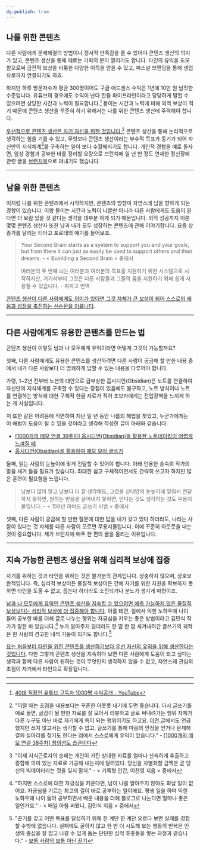 ```yaml
---
dg-publish: true
---
```


## 나를 위한 콘텐츠

다른 사람에게 문제해결의 방법이나 정서적 만족감을 줄 수 있어야 콘텐츠 생산의 의미가 있고,  콘텐츠 생산을 통해 때로는 기회의 문이 열리기도 합니다. 타인의 유익을 도모함으로써 금전적 보상을 비롯한 다양한 이득을 얻을 수 있고, 퍼스널 브랜딩을 통해 생업으로까지 연결되기도 하죠.

하지만 하루 방문자수가 평균 300명이어도 구글 애드센스 수익은 1년에 10만 원 남짓한 수준입니다. 유튜브의 경우에도 수익이 난다 한들 파이프라인이라고 당당하게 말할 수 있으려면 상당한 시간과 노력이 필요합니다.[^1] 들이는 시간과 노력에 비해 외적 보상이 적기 때문에 콘텐츠 생산을 꾸준히 하기 위해서는 나를 위한 콘텐츠 생산에 주력해야 합니다. 

<u>우선적으로 콘텐츠 생산은 자기 자신을 위한 것입니다.</u>[^2] 콘텐츠 생산을 통해 논리적으로 생각하는 힘을 기를 수 있고, 무엇보다 콘텐츠 생산이라는 부수적 목표가 동기가 되어 자신만의 지식체계[^3]를 구축하는 일이 보다 수월해지기도 합니다. 개인적 경험을 예로 들자면, 임상 경험과 공부한 바를 정리할 요량으로 브런치에 일 년 반 정도 연재한 정신장애 관련 글을 [브런치북](https://brunch.co.kr/brunchbook/mentaldisorder)으로 펴내기도 했습니다.

---

## 남을 위한 콘텐츠

이처럼 나를 위한 콘텐츠에서 시작하지만, 콘텐츠의 방향이 자연스레 남을 향하게 되는 경향이 있습니다. 이왕 들이는 시간과 노력이 나뿐만 아니라 다른 사람에게도 도움이 된다면 더 보람 있을 것 같다는 생각을 대부분 하게 되기 때문입니다. 외적 성공까지 이룬 몇몇 콘텐츠 생산자 또한 남과 내가 모두 성장하는 콘텐츠에 관해 이야기합니다. 요즘 상종가를 달리는 티아고 포르테의 얘기를 들어보죠.

>Your Second Brain starts as a system to support you and your goals, but from there it can just as easily be used to support others and their dreams. - < Buinlding a Second Brain > 중에서
>
>여러분의 두 번째 뇌는 여러분과 여러분의 목표를 지원하기 위한 시스템으로 시작하지만, 거기서부터 그것은 다른 사람들과 그들의 꿈을 지원하기 위해 쉽게 사용될 수 있습니다. - 파파고 번역

<u>콘텐츠 생산이 다른 사람에게도 의미가 있다면 그것 자체가 큰 보상이 되어 스스로의 배움과 성장을 촉진하는 선순환을 이룹니다</u>.

---

## 다른 사람에게도 유용한 콘텐츠를 만드는 법

콘텐츠 생산이 이렇듯 남과 나 모두에게 유익이라면 어떻게 그것이 가능할까요?

첫째, 다른 사람에게도 유용한 콘텐츠를 생산하려면 다른 사람이 궁금해 할 만한 내용 중에서 내가 다른 사람보다 더 명쾌하게 답할 수 있는 내용을 다루어야 합니다. 

가령, 1~2년 전부터 노션의 대안으로 급부상한 옵시디언(Obsidian)은 노트를 연결하여 자신만의 지식체계를 구축할 수 있다는 장점이 있음에도 불구하고, 노트 방식이나 노트를 연결하는 방식에 대한 구체적 한글 자료가 적어 초보자에게는 진입장벽을 느끼게 하는 게 사실입니다.

저 또한 같은 어려움에 직면하여 지난 일 년 동안 나름의 해법을 찾았고, 누군가에게는 이 해법이 도움이 될 수 있을 것이라고 생각해 작성한 글이 아래와 같습니다.

- [[1000개의 메모 연결 39주차] 옵시디언(Obsidian)을 활용한 노트테이킹이 어렵게 느껴질 때](https://slowdive14.tistory.com/1299885)
- [옵시디언(Obsidian)을 활용하여 메모 모아 글쓰기](https://slowdive14.tistory.com/1299874)

둘째, 읽는 사람의 눈높이에 맞게 전달할 수 있어야 합니다. 아래 인용한 송숙희 작가의 말을 새겨 들을 필요가 있습니다. 최대한 쉽고 구체적이면서도 간략히 쓰고자 하지만 많은 훈련이 필요함을 느낍니다.

>남보다 많이 알고 남보다 더 잘 생각해도, 그것을 상대방의 눈높이에 맞춰서 전달하지 못하면, 원하는 반응을 끌어내지 못하면, 안다는 것도 생각하는 것도 무용지물입니다. - < 150년 하버드 글쓰기 비법 > 중에서

셋째, 다른 사람이 궁금해 할 만한 질문에 대한 답을 내가 갖고 있다 하더라도, 나라는 사람이 있다는 것 자체를 다른 사람이 모르면 무용지물입니다. 이에 꾸준히 아웃풋을 내는 것이 중요합니다. 제가 브런치에 매주 한 편의 글을 올리는 이유입니다. 

---

## 지속 가능한 콘텐츠 생산을 위해 심리적 보상에 집중

자기를 위하는 것과 타인을 위하는 것은 불가분의 관계입니다. 상충하지 않으며, 상호보완적입니다. 즉, 심리적 보상이든 물질적 보상이든 간에 자기를 위한 자원을 확보하지 못하면 타인을 도울 수 없고, 돕는다 하더라도 소진되거나 분노가 생기게 마련이죠.

<u>남과 나 모두에게 유익인 콘텐츠 생산을 지속할 수 있으려면 예측 가능하지 않은 물질적 보상보다는 심리적 보상에 더 집중해야 합니다</u>. 이를 테면, 일에서 익힌 노하우에 나이 들어 공부한 바를 더해 글로 나누는 행위는 자긍심을 키우는 좋은 방법이라고 김민식 작가가 말한 바 있습니다.[^4] 누가 알아주지 않더라도 한 땀 한 땀 새겨내려간 글쓰기의 궤적은 한 사람의 견고한 내적 기둥이 되기도 합니다.[^5]

<u>요는 처음부터 타인을 위한 콘텐츠를 생산하기보다 우선 자신의 유익을 위해 생산한다는 것입니다</u>. 다만 그렇게 콘텐츠 생산을 지속하다 보면 다른 사람에게 도움이 되고 싶다는 생각과 함께 다른 사람이 원하는 것이 무엇인지 생각하지 않을 수 없고, 자연스레 관심의 초점이 자기에서 타인으로 확장됩니다.

---

[^1]: [40대 직장인 유튜브 구독자 1000명 수익공개 - YouTube](https://www.youtube.com/watch?v=krj6Uy0EqC8)
[^2]: "이럴 때는 초점을 내용보다는 꾸준한 아웃풋 내기에 두면 좋습니다. 다시 글쓰기를 예로 들면, 글감이 될 만한 자료를 잘 모아서 리뷰하고 글로 써내려가는 행위 자체가 다른 누구도 아닌 바로 자기에게 득이 되는 행위이기도 하고요. [이전 글](https://slowdive14.tistory.com/1299876)에서도 언급했지만 쓰지 않고서는 생각할 수 없고, 글쓰기를 통해 마음의 안정을 얻거나 문제해결의 실마리를 찾기도 한다는 점에서 스스로에게 유익이 있습니다." - [[1000개의 메모 연결 38주차] 창의성도 습관이다](https://slowdive14.tistory.com/1299883)
[^3]: "이제 지식근로자의 승패는 개인이 가진 방대한 자료를 얼마나 신속하게 추출하고 종합해 의미 있는 자료로 가공해 내는지에 달려있다. 당신을 차별화할 금맥은 곧 당신의 빅데이터라는 것을 잊지 말자." - < 기록형 인간, 이찬영 지음 > 중에서
[^4]: "하지만 스스로에 대한 자긍심을 키운다면, 남이 나를 알아주지 않아도 화날 일이 없어요. 자긍심을 기르는 최고의 길이 바로 공부하는 일이에요. 평생 일을 하며 익힌 노하우에 나이 들어 공부하면서 배운 내용을 더해 블로그로 나눈다면 얼마나 좋은 일인가요." - < 매일 아침 써봤니, 김민식 지음 > 중에서
[^5]: "끈기를 갖고 어떤 목표를 달성하기 위해 한 계단 한 계단 오르다 보면 실패를 경험할 수밖에 없습니다. 실패에도 굴하지 않고 한 번 더 시도해 보는 행동의 반복은 인생의 중심을 잘 잡고 나갈 수 있게 돕는 단단한 심적 주춧돌을 쌓는 과정과 같습니다." - [보통 사람의 보통 아닌 끈기](https://brunch.co.kr/@clinicalpsy/191)




